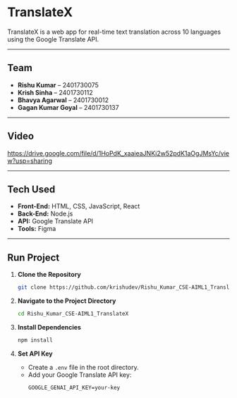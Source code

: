# TranslateX

TranslateX is a web app for real-time text translation across 10 languages using the Google Translate API.

---

## Team

- **Rishu Kumar** – 2401730075  
- **Krish Sinha** – 2401730112  
- **Bhavya Agarwal** – 2401730012  
- **Gagan Kumar Goyal** – 2401730137

---

## Video
https://drive.google.com/file/d/1HoPdK_xaaieaJNKi2w52pdK1aOgJMsYc/view?usp=sharing

---

## Tech Used

- **Front-End:** HTML, CSS, JavaScript, React  
- **Back-End:** Node.js  
- **API:** Google Translate API  
- **Tools:** Figma

---

## Run Project

1. **Clone the Repository**  
   ```bash
   git clone https://github.com/krishudev/Rishu_Kumar_CSE-AIML1_TranslateX
   ```

2. **Navigate to the Project Directory**  
   ```bash
   cd Rishu_Kumar_CSE-AIML1_TranslateX
   ```

3. **Install Dependencies**  
   ```bash
   npm install
   ```

4. **Set API Key**  
   - Create a `.env` file in the root directory.  
   - Add your Google Translate API key:
     ```
     GOOGLE_GENAI_API_KEY=your-key
     ```
